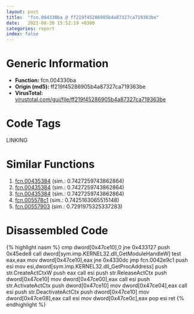 ```yaml
---
layout: post
title:  "fcn.004330ba @ ff219f45286905b4a87327ca719363be"
date:   2021-08-30 15:52:19 +0300
categories: report
index: false
---
```


# Generic Information
- **Function:** fcn.004330ba
- **Origin (md5):** ff219f45286905b4a87327ca719363be
- **VirusTotal:** [virustotal.com/gui/file/ff219f45286905b4a87327ca719363be][virustotal_ref]

# Code Tags
<span class="tag" id="LINKING">LINKING</span>


# Similar Functions

1. [fcn.00435384][similar_1_ref] (sim.: 0.7427259743862864)
2. [fcn.00435384][similar_2_ref] (sim.: 0.7427259743862864)
3. [fcn.00435384][similar_3_ref] (sim.: 0.7427259743862864)
4. [fcn.005578c1][similar_4_ref] (sim.: 0.7425163065515148)
5. [fcn.00557903][similar_5_ref] (sim.: 0.7291975325337283)


# Disassembled Code

{% highlight nasm %}
cmp dword[0x47ce10],0
jne 0x433127
push 0x45ede8
call dword[sym.imp.KERNEL32.dll_GetModuleHandleW]
test eax,eax
mov dword[0x47ce10],eax
jne 0x4330dc
jmp fcn.0042e9c1
push esi
mov esi,dword[sym.imp.KERNEL32.dll_GetProcAddress]
push str.CreateActCtxW
push eax
call esi
push str.ReleaseActCtx
push dword[0x47ce10]
mov dword[0x47ce00],eax
call esi
push str.ActivateActCtx
push dword[0x47ce10]
mov dword[0x47ce04],eax
call esi
push str.DeactivateActCtx
push dword[0x47ce10]
mov dword[0x47ce08],eax
call esi
mov dword[0x47ce0c],eax
pop esi
ret 
{% endhighlight %}


[similar_1_ref]: /report/fcn.00435384@8e21fa3f0489a6a256cf202e57f712bc
[similar_2_ref]: /report/fcn.00435384@44e1ffcf4e71f4505c09d520fd75f1e4
[similar_3_ref]: /report/fcn.00435384@ff219f45286905b4a87327ca719363be
[similar_4_ref]: /report/fcn.005578c1@14b20b07906a36e23f2230c8042160f2
[similar_5_ref]: /report/fcn.00557903@c60344b51fa39a329b92557d24ff7670
[virustotal_ref]: https://www.virustotal.com/gui/file/ff219f45286905b4a87327ca719363be